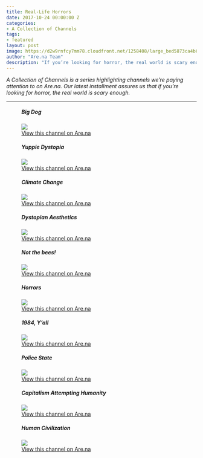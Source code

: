 ```yaml
---
title: Real-Life Horrors
date: 2017-10-24 00:00:00 Z
categories:
- A Collection of Channels
tags:
- featured
layout: post
image: https://d2w9rnfcy7mm78.cloudfront.net/1258408/large_bed5873ca4b6ae6a4e7effb5d9508e50.jpg
author: "Are.na Team"
description: "If you’re looking for horror, the real world is scary enough."
---
```


_A Collection of Channels is a series highlighting channels we’re paying attention to on Are.na. Our latest installment assures us that if you’re looking for horror, the real world is scary enough._

---

<figure>
  <h5>Big Dog</h5>
  <img src="https://d2w9rnfcy7mm78.cloudfront.net/507111/original_34576055ff0e7025ed8bc2583a8cefd7.gif">
  <figcaption>
    <a href="https://www.are.na/james-hicks/big-dog">View this channel on Are.na</a>
  </figcaption>
</figure>

<figure>
  <h5>Yuppie Dystopia</h5>
  <img src="https://arena_images-temp.s3.amazonaws.com/671C0858-23F9-4A8A-B785-1D92C408F2D8.jpg?tag=aredotna-20">
  <figcaption>
    <a href="https://www.are.na/nick-demarco/yuppie-dystopia">View this channel on Are.na</a>
  </figcaption>
</figure>

<figure>
  <h5>Climate Change</h5>
  <img src="https://d2w9rnfcy7mm78.cloudfront.net/767807/large_04ae54c31f13db9185c9bc1f1fd3f3e6">
  <figcaption>
    <a href="https://www.are.na/jack-wedge/climate-change-1475770917">View this channel on Are.na</a>
  </figcaption>
</figure>

<figure>
  <h5>Dystopian Aesthetics</h5>
  <img src="https://d2w9rnfcy7mm78.cloudfront.net/586879/original_1cad640ac10cc4a749c78331599b2e35.gif">
  <figcaption>
    <a href="https://www.are.na/another-another/dystopian-aesthetics">View this channel on Are.na</a>
  </figcaption>
</figure>

<figure>
  <h5>Not the bees!</h5>
  <img src="https://d2w9rnfcy7mm78.cloudfront.net/1144909/large_3a6332df85994f00c1664cbe38a7987d">
  <figcaption>
    <a href="https://www.are.na/ultimape/not-the-bees">View this channel on Are.na</a>
  </figcaption>
</figure>

<figure>
  <h5>Horrors</h5>
  <img src="https://d2w9rnfcy7mm78.cloudfront.net/1108790/large_b9447f5cbde5fb14f002168a9c1c20da.jpg">
  <figcaption>
    <a href="https://www.are.na/greg-fong/horrors">View this channel on Are.na</a>
  </figcaption>
</figure>

<figure>
  <h5>1984, Y’all</h5>
  <img src="https://d2w9rnfcy7mm78.cloudfront.net/196300/large_06f70d26066948339b581753b7608608.jpg">
  <figcaption>
    <a href="https://www.are.na/john-michael-boling/1984-y-all">View this channel on Are.na</a>
  </figcaption>
</figure>

<figure>
  <h5>Police State</h5>
  <img src="https://d2w9rnfcy7mm78.cloudfront.net/588014/large_2342b8d9c58536d503c21f7a1f06df02.jpg">
  <figcaption>
    <a href="https://www.are.na/m-e/police-state">View this channel on Are.na</a>
  </figcaption>
</figure>

<figure>
  <h5>Capitalism Attempting Humanity</h5>
  <img src="https://d2w9rnfcy7mm78.cloudfront.net/926532/large_1d28d21076c4f7d80e711891ab604c9f">
  <figcaption>
    <a href="https://www.are.na/su-baykal/capitalism-attempting-humanity">View this channel on Are.na</a>
  </figcaption>
</figure>

<figure>
  <h5>Human Civilization</h5>
  <img src="https://d2w9rnfcy7mm78.cloudfront.net/1196631/large_52bae39c5293c160d6f453a44260fcd5.jpg">
  <figcaption>
    <a href="https://www.are.na/edouard-u/human-civilization">View this channel on Are.na</a>
  </figcaption>
</figure>
